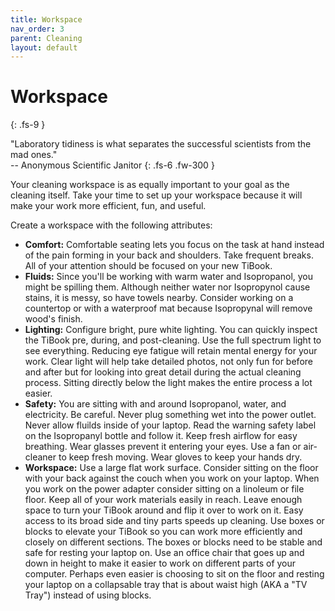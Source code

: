 ```yaml
---
title: Workspace
nav_order: 3
parent: Cleaning
layout: default
---
```


# Workspace
{: .fs-9 }

"Laboratory tidiness is what separates the successful scientists from the mad ones."<br>
-- Anonymous Scientific Janitor
{: .fs-6 .fw-300 }

Your cleaning workspace is as equally important to your goal as the cleaning itself. Take your time to set up your workspace because it will make your work more efficient, fun, and useful.

Create a workspace with the following attributes:

-   **Comfort:** Comfortable seating lets you focus on the task at hand instead of the pain forming in your back and shoulders. Take frequent breaks. All of your attention should be focused on your new TiBook.
-   **Fluids:** Since you'll be working with warm water and Isopropanol, you might be spilling them. Although neither water nor Isopropynol cause stains, it is messy, so have towels nearby. Consider working on a countertop or with a waterproof mat because Isopropynal will remove wood's finish.
-   **Lighting:** Configure bright, pure white lighting. You can quickly inspect the TiBook pre, during, and post-cleaning. Use the full spectrum light to see everything. Reducing eye fatigue will retain mental energy for your work. Clear light will help take detailed photos, not only fun for before and after but for looking into great detail during the actual cleaning process. Sitting directly below the light makes the entire process a lot easier.
-   **Safety:** You are sitting with and around Isopropanol, water, and electricity. Be careful. Never plug something wet into the power outlet. Never allow fluilds inside of your laptop. Read the warning safety label on the Isopropanyl bottle and follow it. Keep fresh airflow for easy breathing. Wear glasses prevent it entering your eyes. Use a fan or air-cleaner to keep fresh moving. Wear gloves to keep your hands dry.
-   **Workspace:** Use a large flat work surface. Consider sitting on the floor with your back against the couch when you work on your laptop. When you work on the power adapter consider sitting on a linoleum or file floor. Keep all of your work materials easily in reach. Leave enough space to turn your TiBook around and flip it over to work on it. Easy access to its broad side and tiny parts speeds up cleaning. Use boxes or blocks to elevate your TiBook so you can work more efficiently and closely on different sections. The boxes or blocks need to be stable and safe for resting your laptop on. Use an office chair that goes up and down in height to make it easier to work on different parts of your computer. Perhaps even easier is choosing to sit on the floor and resting your laptop on a collapsable tray that is about waist high (AKA a "TV Tray") instead of using blocks.
